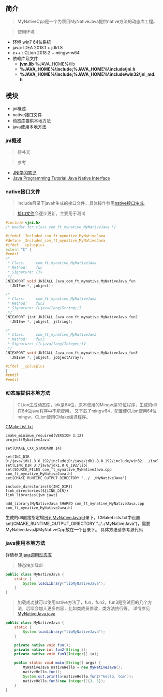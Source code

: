 ## 简介
>MyNativeCpp是一个为项目MyNativeJava提供native方法的动态库工程。

>使用环境
* 环境 win7 64位系统
* java: IDEA 2018.1 + jdk1.8
* c++ : CLion 2018.2 + mingw-w64
* 依赖库及文件
    * **jvm.lib** %JAVA_HOME%\lib
    * **%JAVA_HOME%\include;%JAVA_HOME%\include\jni.h**
    * **%JAVA_HOME%\include;%JAVA_HOME%\include\win32\jni_md.h**

## 模块
* jni概述
* native接口文件
* 动态库提供本地方法
* java使用本地方法

### jni概述
>待补充

>参考
* [JNI学习笔记](http://jellypaul.github.io/java/2016/08/08/JNI%E5%AD%A6%E4%B9%A0%E7%AC%94%E8%AE%B0.html)
* [Java Programming Tutorial Java Native Interface](https://www3.ntu.edu.sg/home/ehchua/programming/java/JavaNativeInterface.html)

### native接口文件
>include目录下javah生成的接口文件，具体操作参见[native接口生成](https://github.com/feifa168/MyNativeJava/blob/master/README.md)。

>[接口文件](https://github.com/feifa168/MyNativeCpp/blob/master/com_ft_mynative_MyNativeJava.h)会逐步更新，主要用于测试
```c++
#include <jni.h>
/* Header for class com_ft_mynative_MyNativeJava */

#ifndef _Included_com_ft_mynative_MyNativeJava
#define _Included_com_ft_mynative_MyNativeJava
#ifdef __cplusplus
extern "C" {
#endif
/*
 * Class:     com_ft_mynative_MyNativeJava
 * Method:    fun
 * Signature: ()V
 */
JNIEXPORT void JNICALL Java_com_ft_mynative_MyNativeJava_fun
  (JNIEnv *, jobject);

/*
 * Class:     com_ft_mynative_MyNativeJava
 * Method:    fun2
 * Signature: (Ljava/lang/String;)I
 */
JNIEXPORT jint JNICALL Java_com_ft_mynative_MyNativeJava_fun2
  (JNIEnv *, jobject, jstring);

/*
 * Class:     com_ft_mynative_MyNativeJava
 * Method:    fun3
 * Signature: ([Ljava/lang/Integer;)V
 */
JNIEXPORT void JNICALL Java_com_ft_mynative_MyNativeJava_fun3
  (JNIEnv *, jobject, jobjectArray);

#ifdef __cplusplus
}
#endif
#endif
```

### 动态库提供本地方法
>CLion生成动态库，jdk是64位，原本使用的Mingw是32位程序，生成的dll在64位java程序中不能使用，
又下载了mingw64，配置使CLion使用64位mingw，CLion使用CMake编译程序。

[CMakeList.txt](https://github.com/feifa168/MyNativeCpp/blob/master/CMakeLists.txt)
```
cmake_minimum_required(VERSION 3.12)
project(MyNativeJava)

set(CMAKE_CXX_STANDARD 14)

set(INC_DIR D:/java/jdk1.8.0_192/include;D:/java/jdk1.8.0_192/include/win32;../include)
set(LINK_DIR D:/java/jdk1.8.0_192/lib)
set(SOURCE_FILES com_ft_mynative_MyNativeJava.cpp com_ft_mynative_MyNativeJava.h)
set(CMAKE_RUNTIME_OUTPUT_DIRECTORY "../../MyNativeJava")

include_directories(${INC_DIR})
link_directories(${LINK_DIR})
link_libraries(jvm jawt)

add_library(MyNativeJava SHARED com_ft_mynative_MyNativeJava.cpp com_ft_mynative_MyNativeJava.h)
```

生成的dll直接指定输出到[MyNativeJava](https://github.com/feifa168/MyNativeJava)目录下，CMakeLists.txt中设置set(CMAKE_RUNTIME_OUTPUT_DIRECTORY "../../MyNativeJava")，需要MyNativeJava与MyNativeCpp放在一个目录下。
具体方法请参考源代码


### java使用本地方法
详情参见[java调用动态库](https://github.com/feifa168/MyNativeJava/blob/master/README.md)
>静态块加载dll
```java
public class MyNativeJava {
    static {
        System.loadLibrary("libMyNativeJava");
    }
}
```
>加载成功就可以使用native方法了，fun，fun2，fun3是测试用的几个方法，后续会加入更多内容，比如类成员修改，类方法执行等。
详情参见[MyNativeJava.java](https://github.com/feifa168/MyNativeJava/blob/master/src/main/java/com/ft/mynative/MyNativeJava.java)
```java
public class MyNativeJava {
    static {
        System.loadLibrary("libMyNativeJava");
    }

    private native void fun();
    private native int fun2(String s);
    private native void fun3(Integer[] ia);

    public static void main(String[] args) {
        MyNativeJava nativeHello = new MyNativeJava();
        nativeHello.fun();
        System.out.println(nativeHello.fun2("hello, tom"));
        nativeHello.fun3(new Integer[]{3, 5});
    }
}
